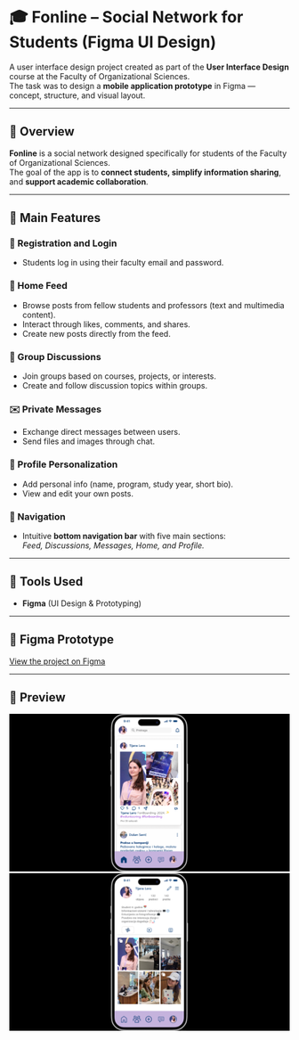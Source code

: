 # 🎓 Fonline – Social Network for Students (Figma UI Design)

A user interface design project created as part of the **User Interface Design** course at the Faculty of Organizational Sciences.  
The task was to design a **mobile application prototype** in Figma — concept, structure, and visual layout.

---

## 📱 Overview
**Fonline** is a social network designed specifically for students of the Faculty of Organizational Sciences.  
The goal of the app is to **connect students, simplify information sharing**, and **support academic collaboration**.

---

## 🧩 Main Features

### 🔐 Registration and Login
- Students log in using their faculty email and password.  

### 📰 Home Feed
- Browse posts from fellow students and professors (text and multimedia content).  
- Interact through likes, comments, and shares.  
- Create new posts directly from the feed.  

### 💬 Group Discussions
- Join groups based on courses, projects, or interests.  
- Create and follow discussion topics within groups.  

### ✉️ Private Messages
- Exchange direct messages between users.  
- Send files and images through chat.  

### 👤 Profile Personalization
- Add personal info (name, program, study year, short bio).  
- View and edit your own posts.  

### 🧭 Navigation
- Intuitive **bottom navigation bar** with five main sections:  
  _Feed, Discussions, Messages, Home, and Profile._

---

## 🎨 Tools Used
- **Figma** (UI Design & Prototyping)

---

## 🔗 Figma Prototype
[View the project on Figma](https://www.figma.com/proto/THD5doOTEJraLTVJ4NamBz/Fonline?node-id=0-1&t=0PGzT9u1Zaigxcnf-1) 

---

## 📸 Preview

![Home Feed](./feed.png)
![Profile Screen](./profile.png)

